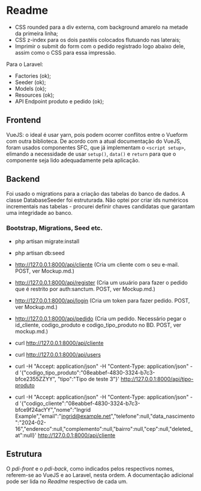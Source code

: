 # Readme   

 - CSS rounded para a div externa, com background amarelo na metade da primeira linha; 
 - CSS z-index para os dois pastéis colocados flutuando nas laterais;
 - Imprimir o submit do form com o pedido registrado logo abaixo dele, assim como o CSS para essa impressão.  

Para o Laravel:  

 - Factories (ok);
 - Seeder (ok);
 - Models (ok);
 - Resources (ok);
 - API Endpoint produto e pedido (ok);

## Frontend  

VueJS: o ideal é usar yarn, pois podem ocorrer conflitos entre o Vueform com outra biblioteca.
De acordo com a atual documentação do VueJS, foram usados componentes SFC, que já implementam o `<script setup>`, elimando a necessidade de usar `setup()`, `data()` e `return` para que o componente seja lido adequadamente pela aplicação.  

## Backend

Foi usado o migrations para a criação das tabelas do banco de dados. A classe DatabaseSeeder foi estruturada. Não optei por criar ids numéricos incrementais nas tabelas - procurei definir chaves candidatas que garantam uma integridade ao banco.  

### Bootstrap, Migrations, Seed etc.  

 - php artisan migrate:install
 - php artisan db:seed
 - http://127.0.0.1:8000/api/cliente (Cria um cliente com o seu e-mail. POST, ver Mockup.md.)
 - http://127.0.0.1:8000/api/register (Cria um usuário para fazer o pedido que é restrito por auth:sanctum. POST, ver Mockup.md.)
 - http://127.0.0.1:8000/api/login (Cria um token para fazer pedido. POST, ver Mockup.md.)
 - http://127.0.0.1:8000/api/pedido (Cria um pedido. Necessário pegar o id_cliente, codigo_produto e codigo_tipo_produto no BD. POST, ver mockup.md.)

 - curl http://127.0.0.1:8000/api/cliente
 - curl http://127.0.0.1:8000/api/users
 - curl -H "Accept: application/json" -H "Content-Type: application/json" -d '{"codigo_tipo_produto":"08eabbef-4830-3324-b7c3-bfce2355ZZYY", "tipo":"Tipo de teste 3"}' http://127.0.0.1:8000/api/tipo-produto
 - curl -H "Accept: application/json" -H "Content-Type: application/json" -d '{"codigo_cliente":"08eabbef-4830-3324-b7c3-bfce9f24acYY","nome":"Ingrid Example","email":"ingrid@example.net","telefone":null,"data_nascimento":"2024-02-16","endereco":null,"complemento":null,"bairro":null,"cep":null,"deleted_at":null}' http://127.0.0.1:8000/api/cliente

## Estrutura  

O *pdi-front* e o *pdi-back*, como indicados pelos respectivos nomes, referem-se ao VueJS e ao Laravel, nesta ordem. A documentação adicional pode ser lida no *Readme* respectivo de cada um.

